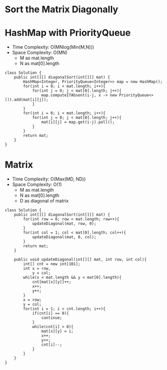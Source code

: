 # Sort the Matrix Diagonally
# HashMap with PriorityQueue
* Time Complexity: O(MNlog(Min(M,N)))
* Space Complexity: O(MN)
	* M as mat.length
	* N as mat[0].length	
```
class Solution {
    public int[][] diagonalSort(int[][] mat) {
        HashMap<Integer, PriorityQueue<Integer>> map = new HashMap();
        for(int i = 0; i < mat.length; i++){
            for(int j = 0; j < mat[0].length; j++){
                map.computeIfAbsent(i-j, x -> new PriorityQueue<>()).add(mat[i][j]);
            }
        }
        for(int i = 0; i < mat.length; i++){
            for(int j = 0; j < mat[0].length; j++){
                mat[i][j] = map.get(i-j).poll();
            }
        }
        return mat;
    }
}
```
# Matrix
* Time Complexity: O(Max(MD, ND))
* Space Complexity: O(1)
	* M as mat.length
	* N as mat[0].length
	* D as diagonal of matrix
```
class Solution {
    public int[][] diagonalSort(int[][] mat) {
        for(int row = 0; row < mat.length; row++){
            updateDiagonal(mat, row, 0);
        }
        for(int col = 1; col < mat[0].length; col++){
            updateDiagonal(mat, 0, col);
        }
        return mat;
    }

    public void updateDiagonal(int[][] mat, int row, int col){
        int[] cnt = new int[101];
        int x = row,
            y = col;
        while(x < mat.length && y < mat[0].length){
            cnt[mat[x][y]]++;
            x++;
            y++;
        }
        x = row;
        y = col;
        for(int i = 1; i < cnt.length; i++){
            if(cnt[i] == 0){
                continue;
            }
            while(cnt[i] > 0){
                mat[x][y] = i;
                x++;
                y++;
                cnt[i]--;
            }
        }
    }
}
```